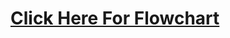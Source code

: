 # [Click Here For Flowchart](https://www.canva.com/design/DAGF2oxbneQ/1S_FQPzmV9mJMoq_WJk6hA/view?utm_content=DAGF2oxbneQ&utm_campaign=designshare&utm_medium=link&utm_source=editor)
